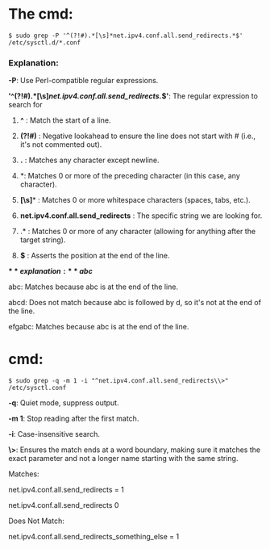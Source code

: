 # The cmd:
    $ sudo grep -P '^(?!#).*[\s]*net.ipv4.conf.all.send_redirects.*$' /etc/sysctl.d/*.conf

### Explanation:
**-P**: Use Perl-compatible regular expressions.

**'^(?!#).*[\s]*net.ipv4.conf.all.send_redirects.*$'**: The regular expression to search for

1. **^** : Match the start of a line.

2. **(?!#)** : Negative lookahead to ensure the line does not start with # (i.e., it's not commented out).

3. **.** : Matches any character except newline.

4. *: Matches 0 or more of the preceding character (in this case, any character).

5. **[\s]*** : Matches 0 or more whitespace characters (spaces, tabs, etc.).

6. **net.ipv4.conf.all.send_redirects** : The specific string we are looking for.

7. .* : Matches 0 or more of any character (allowing for anything after the target string).

8. **$** : Asserts the position at the end of the line.

**$** explanation:
**abc$**

abc: Matches because abc is at the end of the line.

abcd: Does not match because abc is followed by d, so it's not at the end of the line.

efgabc: Matches because abc is at the end of the line.




# cmd:
    $ sudo grep -q -m 1 -i "^net.ipv4.conf.all.send_redirects\\>" /etc/sysctl.conf

**-q**: Quiet mode, suppress output.

**-m 1**: Stop reading after the first match.

**-i**: Case-insensitive search.

**\\>**: Ensures the match ends at a word boundary, making sure it matches the exact parameter and not a longer name starting with the same string.

Matches:

net.ipv4.conf.all.send_redirects = 1

net.ipv4.conf.all.send_redirects 0

Does Not Match:

net.ipv4.conf.all.send_redirects_something_else = 1
